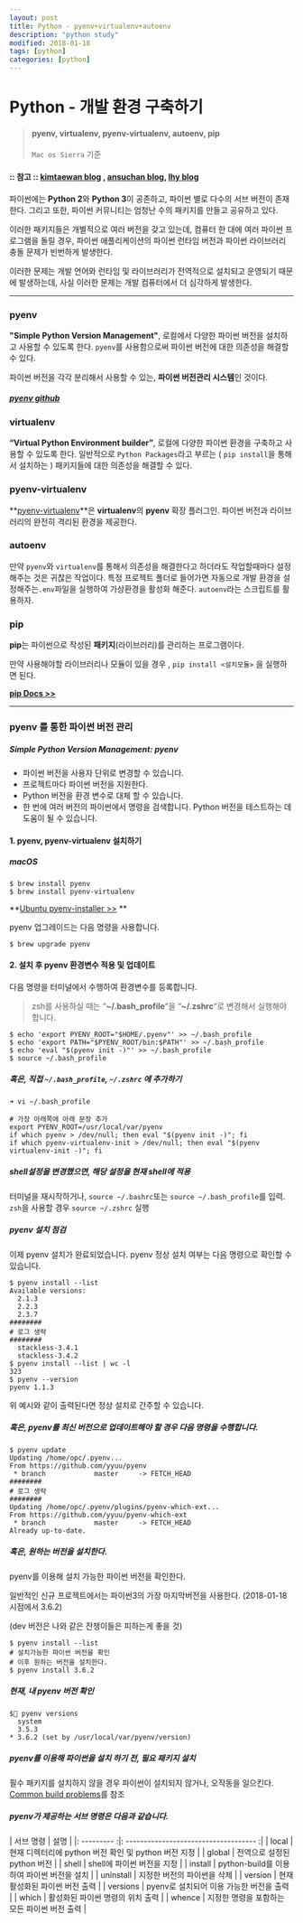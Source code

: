 ```yaml
---
layout: post
title: Python - pyenv+virtualenv+autoenv
description: "python study"
modified: 2018-01-18
tags: [python]
categories: [python]
---
```


# Python - 개발 환경 구축하기 

> #### pyenv, virtualenv, pyenv-virtualenv, autoenv, pip
>
> `Mac os Sierra`  기준



#### :: 참고 ::  [kimtaewan blog](http://taewan.kim/post/python_virtual_env/#pyenv-%EC%84%A4%EC%B9%98) , [ansuchan blog](https://ansuchan.com/how-to-set-python-dev-env/), [lhy blog](https://lhy.kr/configuring-the-python-development-environment-with-pyenv-and-virtualenv)



파이썬에는 **Python 2**와 **Python 3**이 공존하고, 파이썬 별로 다수의 서브 버전이 존재한다. 그리고 또한, 파이썬 커뮤니티는 엄청난 수의 패키지를 만들고 공유하고 있다.

이러한 패키지들은 개별적으로 여러 버전을 갖고 있는데, 컴퓨터 한 대에 여러 파이썬 프로그램을 돌릴 경우, 파이썬 애플리케이션의 파이썬 런타임 버전과 파이썬 라이브러리 충돌 문제가 빈번하게 발생한다.

이러한 문제는 개발 언어와 런타임 및 라이브러리가 전역적으로 설치되고 운영되기 때문에 발생하는데, 사실 이러한 문제는 개발 컴퓨터에서 더 심각하게 발생한다.

---


### pyenv

 **"Simple Python Version Management"**, 로컬에서 다양한 파이썬 버전을 설치하고 사용할 수 있도록 한다. `pyenv`를 사용함으로써 파이썬 버전에 대한 의존성을 해결할 수 있다. 

파이썬 버전을 각각 분리해서 사용할 수 있는, **파이썬 버전관리 시스템**인 것이다. 

##### [pyenv github](https://github.com/pyenv/pyenv)



### virtualenv  

**“Virtual Python Environment builder”**, 로컬에 다양한 파이썬 환경을 구축하고 사용할 수 있도록 한다. 일반적으로 `Python Packages`라고 부르는 ( `pip install`을 통해서 설치하는 ) 패키지들에 대한 의존성을 해결할 수 있다.



### pyenv-virtualenv

**[pyenv-virtualenv](https://github.com/pyenv/pyenv-virtualenv)**은 **virtualenv**의 **pyenv** 확장 플러그인. 파이썬 버전과 라이브러리의 완전히 격리된 환경을 제공한다.



### autoenv

 만약 `pyenv`와 `virtualenv`를 통해서 의존성을 해결한다고 하더라도 작업할때마다 설정해주는 것은 귀찮은 작업이다. 특정 프로젝트 폴더로 들어가면 자동으로 개발 환경을 설정해주는`.env`파일을 실행하여 가상환경을 활성화 해준다. `autoenv`라는 스크립트를 활용하자.



### pip 

**pip**는 파이썬으로 작성된 **패키지**(라이브러리)를 관리하는 프로그램이다. 

만약 사용해야할 라이브러리나 모듈이 있을 경우 , `pip install <설치모듈>` 을 실행하면 된다. 

**[pip Docs >> ](https://pip.pypa.io/en/stable/)**



---

### pyenv 를 통한 파이썬 버전 관리 

##### Simple Python Version Management: pyenv

- 파이썬 버전을 사용자 단위로 변경할 수 있습니다. 
- 프로젝트마다 파이썬 버전을 지원한다. 
- Python 버전을 환경 변수로 대체 할 수 있습니다. 
- 한 번에 여러 버전의 파이썬에서 명령을 검색합니다. Python 버전을 테스트하는 데 도움이 될 수 있습니다.

####  

#### 1. pyenv, pyenv-virtualenv 설치하기 

##### macOS

```
$ brew install pyenv
$ brew install pyenv-virtualenv
```

**[Ubuntu pyenv-installer >>](https://github.com/yyuu/pyenv-installer) **

pyenv 업그레이드는 다음 명령을 사용합니다.

```
$ brew upgrade pyenv
```



#### 2. 설치 후 pyenv 환경변수 적용 및 업데이트

다음 명령을 터미널에서 수행하여 환경변수를 등록합니다. 

>  zsh를 사용하실 때는 “**~/.bash_profile**“을 “**~/.zshrc**“로 변경해서 실행해야 합니다.

```
$ echo 'export PYENV_ROOT="$HOME/.pyenv"' >> ~/.bash_profile
$ echo 'export PATH="$PYENV_ROOT/bin:$PATH"' >> ~/.bash_profile
$ echo 'eval "$(pyenv init -)"' >> ~/.bash_profile
$ source ~/.bash_profile
```



##### 혹은, 직접 `~/.bash_profile`, `~/.zshrc` 에 추가하기 

```
➜ vi ~/.bash_profile

# 가장 아래쪽에 아래 문장 추가
export PYENV_ROOT=/usr/local/var/pyenv
if which pyenv > /dev/null; then eval "$(pyenv init -)"; fi
if which pyenv-virtualenv-init > /dev/null; then eval "$(pyenv virtualenv-init -)"; fi
```



##### shell설정을 변경했으면, 해당 설정을 현재 shell에 적용

터미널을 재시작하거나, `source ~/.bashrc`또는 `source ~/.bash_profile`를 입력.
`zsh`을 사용할 경우 `source ~/.zshrc` 실행



##### pyenv 설치 점검

이제 pyenv 설치가 완료되었습니다. pyenv 정상 설치 여부는 다음 명령으로 확인할 수 있습니다.

```
$ pyenv install --list
Available versions:
  2.1.3
  2.2.3
  2.3.7
########
# 로그 생략
########
  stackless-3.4.1
  stackless-3.4.2
$ pyenv install --list | wc -l
323
$ pyenv --version
pyenv 1.1.3

```

위 예시와 같이 출력된다면 정상 설치로 간주할 수 있습니다.



##### 혹은, pyenv를 최신 버전으로 업데이트해야 할 경우 다음 명령을 수행합니다.

```
$ pyenv update
Updating /home/opc/.pyenv...
From https://github.com/yyuu/pyenv
 * branch            master     -> FETCH_HEAD
########
# 로그 생략
########
Updating /home/opc/.pyenv/plugins/pyenv-which-ext...
From https://github.com/yyuu/pyenv-which-ext
 * branch            master     -> FETCH_HEAD
Already up-to-date.
```



##### 혹은, 원하는 버전을 설치한다. 

pyenv를 이용해 설치 가능한 파이썬 버전을 확인한다. 

일반적인 신규 프로젝트에서는 파이썬3의 가장 마지막버전을 사용한다. (2018-01-18시점에서 3.6.2)

(dev 버전은 나와 같은 잔챙이들은 피하는게 좋을 것)

```
$ pyenv install --list 
# 설치가능한 파이썬 버전을 확인 
# 이후 원하는 버전을 설치한다.
$ pyenv install 3.6.2
```



##### 현재, 내 pyenv 버전 확인 

```
$ pyenv versions
  system
  3.5.3
* 3.6.2 (set by /usr/local/var/pyenv/version)
```



##### pyenv를 이용해 파이썬을 설치 하기 전, 필요 패키지 설치

필수 패키지를 설치하지 않을 경우 파이썬이 설치되지 않거나, 오작동을 일으킨다.
[Common build problems](https://github.com/yyuu/pyenv/wiki/Common-build-problems)를 참조



##### pyenv가 제공하는 서브 명령은 다음과 같습니다.

| 서브 명령     | 설명                                   |
|: --------- :|: ------------------------------------ :|
| local     | 현재 디렉터리에 python 버전 확인 및 python 버전 지정 |
| global    | 전역으로 설정된 python 버전                   |
| shell     | shell에 파이썬 버전을 지정                    |
| install   | python-build를 이용하여 파이썬 버전을 설치        |
| uninstall | 지정한 버전의 파이썬을 삭제                      |
| version   | 현재 활성화된 파이썬 버전 출력                    |
| versions  | pyenv로 설치되어 이용 가능한 버전을 출력            |
| which     | 활성화된 파이썬 명령의 위치 출력                   |
| whence    | 지정한 명령을 포함하는 모든 파이썬 버전 출력            |



